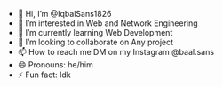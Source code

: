- 👋 Hi, I’m @IqbalSans1826
- 👀 I’m interested in Web and Network Engineering
- 🌱 I’m currently learning Web Development
- 💞️ I’m looking to collaborate on Any project
- 📫 How to reach me DM on my Instagram @baal.sans
- 😄 Pronouns: he/him
- ⚡ Fun fact: Idk

<!---
IqbalSans1826/IqbalSans1826 is a ✨ special ✨ repository because its `README.md` (this file) appears on your GitHub profile.
You can click the Preview link to take a look at your changes.
--->

